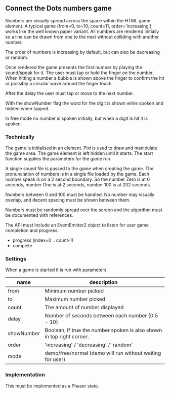 ## Connect the Dots numbers game

Numbers are visually spread across the space within the HTML game element. A typical game (from=0, to=10, count=11, order='increasing') works like the well known paper variant. All numbers are rendered initially so a line can be drawn from one to the next without colliding
with another number.

The order of numbers is increasing by default, but can also be decreasing or random.

Once rendered the game presents the first number by playing the sound/speak for it. The user must tap or hold the finger on the number. When hitting a number a bubble is shown above the finger to confirm the hit or possibly a circular wave around the finger touch.

After the delay the user must tap or move to the next number.

With the showNumber flag the word for the digit is shown while spoken and hidden when tapped.

In free mode no number is spoken initially, but when a digit is hit it is spoken.

### Technically

The game is initialised in an element. Pixi is used to draw and manipulate the game area.
The game element is left hidden until it starts. The start function supplies the parameters
for the game run.

A single sound file is passed to the game when creating the game. The pronunciation of numbers is in a single file loaded by the game. Each number speak is on a 2 second boundary. So the number Zero is at 0 seconds, number One is at 2 seconds, number 100 is at 202 seconds.

Numbers between 0 and 100 must be handled. No number may visually overlap, and decent spacing must be shown between them.

Numbers must be randomly spread over the screen and the algorithm must be documented with references.

The API must include an EventEmitter2 object to listen for user game completion and progress.

* progress (index=0 .. count-1)
* complete

### Settings

When a game is started it is run with parameters.

| name       | description              |
|------------|--------------------------|
| from       | Minimum number picked    |
| to         | Maximum number picked    |
| count      | The amount of number displayed                                        |
| delay      | Number of seconds between each number (0.5 - 10)                        |
| showNumber | Boolean, If true the number spoken is also shown in top right corner. |
| order      | 'increasing' / 'decreasing' / 'random'                                |
| mode       | demo/free/normal (demo will run without waiting for user)             |

### Implementation

This must be implemented as a Phaser state.
